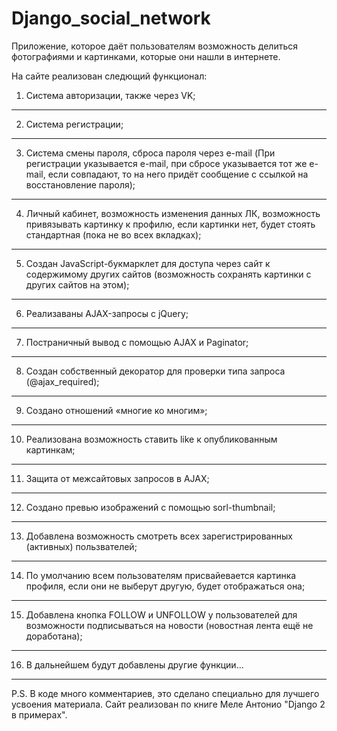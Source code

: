 # Django_social_network
Приложение, которое даёт пользователям возможность делиться фотографиями и картинками, которые они нашли в интернете.

На сайте реализован следющий функционал:

1. Система авторизации, также через VK; 
----------
2. Система регистрации;
----------
3. Система смены пароля, сброса пароля через e-mail (При регистрации указывается e-mail, при сбросе указывается тот же e-mail, если совпадают, то на него придёт сообщение с ссылкой на восстановление пароля);
----------
4. Личный кабинет, возможность изменения данных ЛК, возможность привязывать картинку к профилю, если картинки нет, будет стоять стандартная (пока не во всех вкладках);
----------
5. Создан JavaScript-букмарклет для доступа через сайт к содержимому других сайтов (возможность сохранять картинки с других сайтов на этом);
----------
6. Реализаваны AJAX-запросы с jQuery;
----------
7. Постраничный вывод с помощью AJAX и Paginator;
----------
8. Создан собственный декоратор для проверки типа запроса (@ajax_required);
----------
9. Создано отношений «многие ко многим»;
----------
10. Реализована возможность ставить like к опубликованным картинкам;
----------
11. Защита от межсайтовых запросов в AJAX;
----------
12. Создано превью изображений с помощью sorl-thumbnail;
----------
13. Добавлена возможность смотреть всех зарегистрированных (активных) пользвателей;
----------
14. По умолчанию всем пользователям присвайевается картинка профиля, если они не выберут другую, будет отображаться она;
----------
15. Добавлена кнопка FOLLOW и UNFOLLOW у пользователей для возможности подписываться на новости (новостная лента ещё не доработана);
----------
16. В дальнейшем будут добавлены другие функции...
----------
P.S. В коде много комментариев, это сделано специально для лучшего усвоения материала. Сайт реализован по книге Меле Антонио "Django 2 в примерах".

